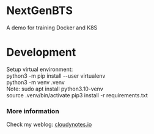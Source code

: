 # NextGenBTS
A demo for training Docker and K8S 

# Development  
Setup virtual environment:  
python3 -m pip install --user virtualenv  
python3 -m venv .venv  
Note: sudo apt install python3.10-venv  
source .venv/bin/activate
pip3 install -r requirements.txt

### More information  
Check my weblog: [cloudynotes.io](https://cloudynotes.io/trainings/docker/nextgenbts.html)  
